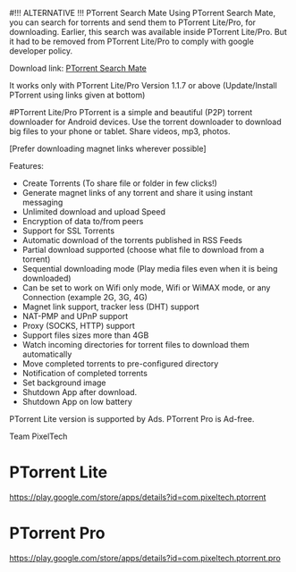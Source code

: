 
#!!! ALTERNATIVE !!! PTorrent Search Mate
Using PTorrent Search Mate, you can search for torrents and send them to PTorrent Lite/Pro, for downloading.
Earlier, this search was available inside PTorrent Lite/Pro. But it had to be removed from PTorrent Lite/Pro to comply with google developer policy.

Download link: <a href='https://github.com/pixeltech42/TorrentSearchMate/raw/master/com.pixeltech.ptorrent.searchmate.release-1.3-b974.apk'> PTorrent Search Mate </a>

It works only with PTorrent Lite/Pro Version 1.1.7 or above (Update/Install PTorrent using links given at bottom)



#PTorrent Lite/Pro
PTorrent is a simple and beautiful (P2P) torrent downloader for Android devices. 
Use the torrent downloader to download big files to your phone or tablet. Share videos, mp3, photos.

[Prefer downloading magnet links wherever possible]

Features:
- Create Torrents (To share file or folder in few clicks!)
- Generate magnet links of any torrent and share it using instant messaging
- Unlimited download and upload Speed
- Encryption of data to/from peers
- Support for SSL Torrents
- Automatic download of the torrents published in RSS Feeds
- Partial download supported (choose what file to download from a torrent)
- Sequential downloading mode (Play media files even when it is being downloaded)
- Can be set to work on Wifi only mode, Wifi or WiMAX mode, or any Connection (example 2G, 3G, 4G)
- Magnet link support, tracker less (DHT) support
- NAT-PMP and UPnP support
- Proxy (SOCKS, HTTP) support
- Support files sizes more than 4GB
- Watch incoming directories for torrent files to download them automatically
- Move completed torrents to pre-configured directory
- Notification of completed torrents
- Set background image
- Shutdown App after download.
- Shutdown App on low battery

PTorrent Lite version is supported by Ads.
PTorrent Pro is Ad-free.

Team PixelTech

# PTorrent Lite
https://play.google.com/store/apps/details?id=com.pixeltech.ptorrent
# PTorrent Pro
https://play.google.com/store/apps/details?id=com.pixeltech.ptorrent.pro

